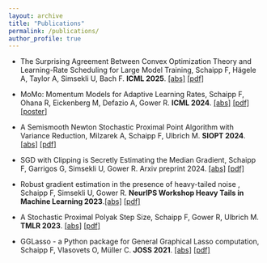 ```yaml
---
layout: archive
title: "Publications"
permalink: /publications/
author_profile: true
---
```


* The Surprising Agreement Between Convex Optimization Theory and Learning-Rate Scheduling for Large Model Training, Schaipp F, Hägele A, Taylor A, Simsekli U, Bach F. **ICML 2025**.
[[abs]](https://arxiv.org/abs/2501.18965) [[pdf]](https://arxiv.org/pdf/2501.18965)

* MoMo: Momentum Models for Adaptive Learning Rates, Schaipp F, Ohana R, Eickenberg M, Defazio A, Gower R. **ICML 2024**. [[abs]](https://arxiv.org/abs/2305.07583) [[pdf]](https://arxiv.org/pdf/2305.07583) [[poster]](/files/poster_momo.pdf)

* A Semismooth Newton Stochastic Proximal Point Algorithm with Variance Reduction, Milzarek A, Schaipp F, Ulbrich M. **SIOPT 2024**. [[abs]](https://epubs.siam.org/doi/abs/10.1137/22M1488181)  [[pdf]](https://arxiv.org/pdf/2204.00406)

* SGD with Clipping is Secretly Estimating the Median Gradient, Schaipp F, Garrigos G, Simsekli U, Gower R. Arxiv preprint 2024. [[abs]](https://arxiv.org/abs/2402.12828) [[pdf]](https://arxiv.org/pdf/2402.12828)

* Robust gradient estimation in the presence of heavy-tailed noise , Schaipp F, Simsekli U, Gower R. **NeurIPS Workshop Heavy Tails in Machine Learning 2023**.[[abs]](https://openreview.net/forum?id=C6PiH9Fkjd) [[pdf]](https://openreview.net/pdf?id=C6PiH9Fkjd)

* A Stochastic Proximal Polyak Step Size, Schaipp F, Gower R, Ulbrich M. **TMLR 2023**. [[abs]](https://openreview.net/forum?id=jWr41htaB3) [[pdf]](https://openreview.net/pdf?id=jWr41htaB3)

* GGLasso - a Python package for General Graphical Lasso computation, Schaipp F, Vlasovets O, Müller C. **JOSS 2021**. [[abs]](https://joss.theoj.org/papers/10.21105/joss.03865) [[pdf]](https://www.theoj.org/joss-papers/joss.03865/10.21105.joss.03865.pdf)

